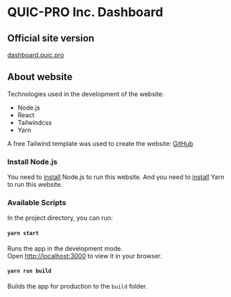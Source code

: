# QUIC-PRO Inc. Dashboard

## Official site version
[dashboard.quic.pro](https://dashboard.quic.pro/)

## About website

Technologies used in the development of the website:
- Node.js
- React
- Tailwindcss
- Yarn

A free Tailwind template was used to create the website:
[GitHub](https://github.com/cruip/tailwind-dashboard-template)

### Install Node.js
You need to [install](https://nodejs.org/en/) Node.js to run this website.
And you need to [install](https://yarnpkg.com/getting-started/install) Yarn to run this website.

### Available Scripts

In the project directory, you can run:

#### `yarn start`

Runs the app in the development mode.\
Open [http://localhost:3000](http://localhost:3000) to view it in your browser.

#### `yarn run build`

Builds the app for production to the `build` folder.
